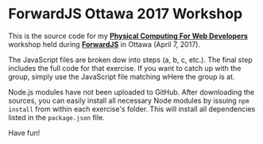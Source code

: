 # ForwardJS Ottawa 2017 Workshop

This is the source code for my **[Physical Computing For Web Developers](https://forwardjs.com/ottawa#physical-computing-for-web-developers)** 
workshop held during **[ForwardJS](https://forwardjs.com/ottawa)** in Ottawa (April 7, 2017).

The JavaScript files are broken dow into steps (a, b, c, etc.). The final step includes the full 
code for that exercise. If you want to catch up with the group, simply use the JavaScript file 
matching wHere the group is at.

Node.js modules have not been uploaded to GitHub. After downloading the sources, you can easily 
install all necessary Node modules by issuing `npm install` from within each exercise's folder. This 
will install all dependencies listed in the `package.json` file.

Have fun!
